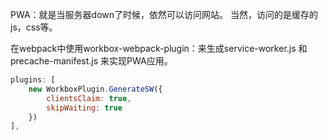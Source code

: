 PWA：就是当服务器down了时候，依然可以访问网站。
当然，访问的是缓存的js，css等。

在webpack中使用workbox-webpack-plugin：来生成service-worker.js 和 precache-manifest.js
来实现PWA应用。
```js
plugins: [
    new WorkboxPlugin.GenerateSW({
        clientsClaim: true,
        skipWaiting: true
    })
],
```
